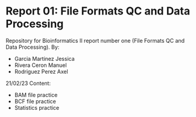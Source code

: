 # Report 01: File Formats QC and Data Processing
Repository for Bioinformatics II report number one (File Formats QC and Data Processing).
By:
- Garcia Martinez Jessica
- Rivera Ceron Manuel
- Rodriguez Perez Axel

21/02/23
Content:
- BAM file practice
- BCF file practice
- Statistics practice
